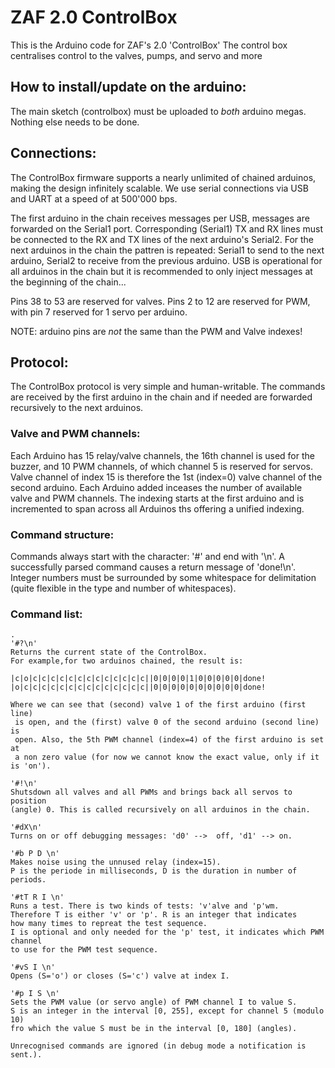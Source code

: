 # ZAF 2.0 ControlBox

This is the Arduino code for ZAF's 2.0 'ControlBox'
The control box centralises control to the valves, pumps, 
and servo and more

## How to install/update on the arduino:

The main sketch (controlbox) must be uploaded to _both_ arduino megas.
Nothing else needs to be done.

## Connections:

The ControlBox firmware supports a nearly unlimited of chained arduinos, 
making the design infinitely scalable. We use serial connections via USB 
and UART at a speed of at 500'000 bps.

The first arduino in the chain receives messages per USB, messages are forwarded 
on the Serial1 port. Corresponding (Serial1) TX and RX lines must be connected 
to the RX and TX lines of the next arduino's Serial2. For the next arduinos in 
the chain the pattren is repeated: Serial1 to send to the next arduino, 
Serial2 to receive from the previous arduino. USB is operational for all arduinos 
in the chain but it is recommended to only inject messages at the beginning of 
the chain...    

Pins 38 to 53 are reserved for valves. Pins 2 to 12 are reserved for PWM,
with pin 7 reserved for 1 servo per arduino. 

NOTE: arduino pins are _not_ the same than the PWM and Valve indexes!

## Protocol:

The ControlBox protocol is very simple and human-writable. 
The commands are received by the first arduino in the chain 
and if needed are forwarded recursively to the next arduinos.

### Valve and PWM channels:

Each Arduino has 15 relay/valve channels, the 16th channel is 
used for the buzzer, and 10 PWM channels, of which channel 5 is 
reserved for servos. Valve channel of index 15 is therefore the 1st
(index=0) valve channel of the second arduino. Each Arduino added
inceases the number of available valve and PWM channels. The 
indexing starts at the first arduino and is incremented to span
across all Arduinos ths offering a unified indexing.    

### Command structure:

Commands always start with the character: '#' and end with '\n'.
A successfully parsed command causes a return message of 'done!\n'.
Integer numbers must be surrounded by some whitespace for delimitation 
(quite flexible in the type and number of whitespaces).

### Command list:

    .
    '#?\n'
    Returns the current state of the ControlBox. 
    For example,for two arduinos chained, the result is:
    
    |c|o|c|c|c|c|c|c|c|c|c|c|c|c|c||0|0|0|0|1|0|0|0|0|0|done!
    |o|c|c|c|c|c|c|c|c|c|c|c|c|c|c||0|0|0|0|0|0|0|0|0|0|done!
    
    Where we can see that (second) valve 1 of the first arduino (first line)
     is open, and the (first) valve 0 of the second arduino (second line) is
     open. Also, the 5th PWM channel (index=4) of the first arduino is set at 
     a non zero value (for now we cannot know the exact value, only if it is 'on'). 
     
    '#!\n' 
    Shutsdown all valves and all PWMs and brings back all servos to position 
    (angle) 0. This is called recursively on all arduinos in the chain.
    
    '#dX\n' 
    Turns on or off debugging messages: 'd0' -->  off, 'd1' --> on.
    
    '#b P D \n' 
    Makes noise using the unnused relay (index=15).
    P is the periode in milliseconds, D is the duration in number of periods.
    
    '#tT R I \n'
    Runs a test. There is two kinds of tests: 'v'alve and 'p'wm.
    Therefore T is either 'v' or 'p'. R is an integer that indicates 
    how many times to repreat the test sequence.
    I is optional and only needed for the 'p' test, it indicates which PWM channel 
    to use for the PWM test sequence.
     
    '#vS I \n' 
    Opens (S='o') or closes (S='c') valve at index I. 
    
    '#p I S \n' 
    Sets the PWM value (or servo angle) of PWM channel I to value S.
    S is an integer in the interval [0, 255], except for channel 5 (modulo 10)
    fro which the value S must be in the interval [0, 180] (angles).
     
    Unrecognised commands are ignored (in debug mode a notification is sent.).
    
     
    
       





